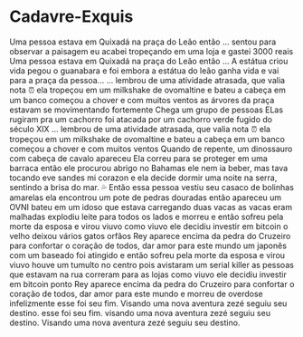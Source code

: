 # Cadavre-Exquis


Uma pessoa estava em Quixadá na praça do Leão então ... 
sentou para observar a paisagem
eu acabei tropeçando em uma loja e gastei 3000 reais
Uma pessoa estava em Quixadá na praça do Leão então ...
A estátua criou vida
pegou o guanabara e foi embora
a estátua do leão ganha vida e vai para a praça da pessoa...
... lembrou de uma atividade atrasada, que valia nota :alarm_clock:
ela tropeçou em um milkshake de ovomaltine e bateu a cabeça em um banco
começou a chover e com muitos ventos
as árvores da praça estavam se movimentando fortemente 
Chega um grupo de pessoas
ELas rugiram pra um cachorro
foi atacada por um cachorro verde fugido do século XIX
... lembrou de uma atividade atrasada, que valia nota :alarm_clock:
ela tropeçou em um milkshake de ovomaltine e bateu a cabeça em um banco
começou a chover e com muitos ventos
Quando de repente, um dinossauro com cabeça de cavalo apareceu
Ela correu para se proteger em uma barraca
então ele procurou abrigo no Bahamas
ele nem ia beber, mas tava tocando eve sandes mi corazon
e ela decide dormir uma noite na serra, sentindo a brisa do mar. :sweat_drops:
Então essa pessoa vestiu seu casaco de bolinhas amarelas
ela encontrou um pote de pedras douradas
então apareceu um OVNI
bateu em um idoso
que estava carregando duas vacas
as vacas eram malhadas
explodiu leite para todos os lados
e morreu
e então sofreu pela morte da esposa e virou viuvo
como viuvo ele decidiu investir em bitcoin
o velho deixou vários gatos orfãos
Rey aparece encima da pedra do Cruzeiro para confortar o coração de todos, dar amor para este mundo 
um japonês com um baseado foi atingido
e então sofreu pela morte da esposa e virou viuvo
houve um tumulto no centro pois avistaram um serial killer
as pessoas que estavam na rua correram para as lojas 
como viuvo ele decidiu investir em bitcoin
ponto
Rey aparece encima da pedra do Cruzeiro para confortar o coração de todos, dar amor para este mundo
e morreu de overdose
infelizmente
esse foi seu fim.
Visando uma nova aventura zezé seguiu seu destino.
esse foi seu fim.
visando uma nova aventura zezé seguiu seu destino.
Visando uma nova aventura zezé seguiu seu destino.
